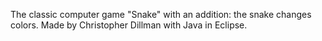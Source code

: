 The classic computer game "Snake" with an addition: the snake changes colors.
Made by Christopher Dillman with Java in Eclipse.
